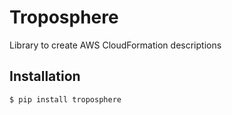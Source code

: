 # Troposphere
Library to create AWS CloudFormation descriptions

## Installation
```
$ pip install troposphere
```
